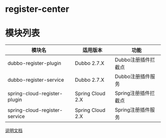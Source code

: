 # register-center

# 模块列表

|模块名|适用版本|功能|
|---|---|---|
|dubbo-register-plugin|Dubbo 2.7.X|Dubbo注册插件拦截点|
|dubbo-register-service|Dubbo 2.7.X|Dubbo注册插件服务|
|spring-cloud-register-plugin|Spring Cloud 2.X|Spring注册插件拦截点|
|spring-cloud-register-service|Spring Cloud 2.X|Spring注册插件服务|

[说明文档](../../docs/user-guide/register/document.md)